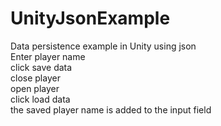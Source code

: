 # UnityJsonExample
 Data persistence example in Unity using json  
 Enter player name  
 click save data  
 close player  
 open player  
 click load data  
 the saved player name is added to the input field
